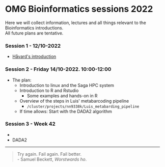 # OMG Bioinformatics sessions 2022
Here we will collect information, lectures and all things relevant to the Bioinformatics introductions.   
All future plans are tentative. 

### Session 1 - 12/10-2022
 - [Håvard's introduction](lectures/bioinfo_OMG.pdf)


### Session 2 - Friday 14/10-2022. 10:00-12:00
- The plan:
  - Introduction to linux and the Saga HPC system
  - Introduction to R and Rstudio
    - Some examples and hands-on in R
  - Overview of the steps in Luis' metabarcoding pipeline
    - ```/cluster/projects/nn9338k/Luis_metabarding_pipeline```
  - If time allows: Start with the DADA2 algorithm

### Session 3 - Week 42
- 
- DADA2

--- 
> Try again. Fail again. Fail better.   
> \- Samuel Beckett, *Worstwards ho*. 